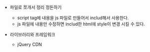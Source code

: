 * 파일로 쪼개서 정리 정돈하기
    * script tag에 내용을 js 파일로 만들어서 includ해서 사용한다.
    * js 파일에 내용만 수정하면 includ한 html에 style이 변경 시킬 수 있다.

* 라이브러리와 프레임워크
    * jQuery CDN
